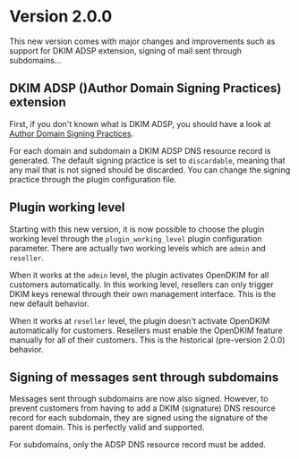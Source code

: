 # Version 2.0.0

This new version comes with major changes and improvements such as support for
DKIM ADSP extension, signing of mail sent through subdomains...

## DKIM ADSP ()Author Domain Signing Practices) extension

First, if you don't known what is DKIM ADSP, you should have a look at
[Author Domain Signing Practices](https://en.wikipedia.org/wiki/Author_Domain_Signing_Practices).

For each domain and subdomain a DKIM ADSP DNS resource record is generated. The
default signing practice is set to `discardable`, meaning that any mail that is
not signed should be discarded. You can change the signing practice through the
plugin configuration file.

## Plugin working level

Starting with this new version, it is now possible to choose the plugin working
level through the `plugin_working_level` plugin configuration parameter. There
are actually two working levels which are `admin` and `reseller`.

When it works at the `admin` level, the plugin activates OpenDKIM for all
customers automatically. In this working level, resellers can only trigger DKIM
keys renewal through their own management interface. This is the new default
behavior.

When it works at `reseller` level, the plugin doesn't activate OpenDKIM
automatically for customers. Resellers must enable the OpenDKIM feature
manually for all of their customers. This is the historical (pre-version 2.0.0)
behavior.

## Signing of messages sent through subdomains

Messages sent through subdomains are now also signed. However, to prevent
customers from having to add a DKIM (signature) DNS resource record for each
subdomain, they are signed using the signature of the parent domain. This is
perfectly valid and supported.

For subdomains, only the ADSP DNS resource record must be added.

